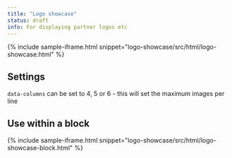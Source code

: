 ```yaml
---
title: "Logo showcase"
status: draft
info: For displaying partner logos etc
---
```


{% include sample-iframe.html snippet="logo-showcase/src/html/logo-showcase.html" %}

## Settings

`data-columns` can be set to 4, 5 or 6 - this will set the maximum images per line

## Use within a block

{% include sample-iframe.html snippet="logo-showcase/src/html/logo-showcase-block.html" %}
